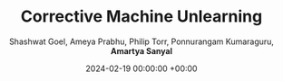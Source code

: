 ---
layout: post
categories: research
authors: "Amartya Sanyal"
venue: Arxiv
shortVenue: Arxiv
title:  "Corrective Machine Unlearning"
date:   2024-02-19 00:00:00 +00:00
author: Shashwat Goel, Ameya Prabhu, Philip Torr, Ponnurangam Kumaraguru, <strong> Amartya Sanyal </strong>
important: new
accepted: no
arxiv: https://arxiv.org/abs/2402.14015
---
